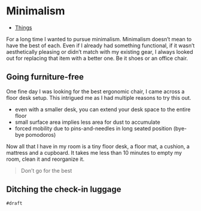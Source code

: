 # Minimalism

- [Things](things)

For a long time I wanted to pursue minimalism.
Minimalism doesn’t mean to have the best of each.
Even if I already had something functional, if it wasn’t aesthetically pleasing or didn’t match with my existing gear, I always looked out for replacing that item with a better one. Be it shoes or an office chair.

## Going furniture-free

One fine day I was looking for the best ergonomic chair, I came across a floor desk setup. This intrigued me as I had multiple reasons to try this out.

- even with a smaller desk, you can extend your desk space to the entire floor
- small surface area implies less area for dust to accumulate
- forced mobility due to pins-and-needles in long seated position (bye-bye pomodoros)

Now all that I have in my room is a tiny floor desk, a floor mat, a cushion, a mattress and a cupboard. It takes me less than 10 minutes to empty my room, clean it and reorganize it.

> Don’t go for the best

## Ditching the check-in luggage

`#draft`